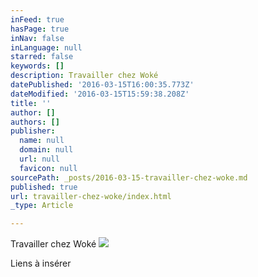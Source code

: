 ```yaml
---
inFeed: true
hasPage: true
inNav: false
inLanguage: null
starred: false
keywords: []
description: Travailler chez Woké
datePublished: '2016-03-15T16:00:35.773Z'
dateModified: '2016-03-15T15:59:38.208Z'
title: ''
author: []
authors: []
publisher:
  name: null
  domain: null
  url: null
  favicon: null
sourcePath: _posts/2016-03-15-travailler-chez-woke.md
published: true
url: travailler-chez-woke/index.html
_type: Article

---
```

Travailler chez Woké
![](https://the-grid-user-content.s3-us-west-2.amazonaws.com/53178a74-2c60-4fdd-be98-0ced9803d9f2.jpg)

Liens à insérer